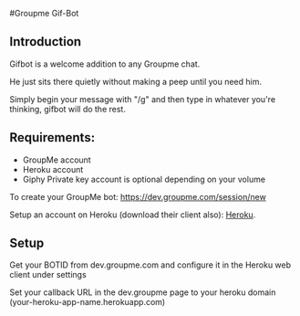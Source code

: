 #Groupme Gif-Bot

## Introduction

Gifbot is a welcome addition to any Groupme chat.

He just sits there quietly without making a peep until you need him.

Simply begin your message with "/g" and then type in whatever you're thinking, gifbot will do the rest.

## Requirements:

  * GroupMe account
  * Heroku account
  * Giphy Private key account is optional depending on your volume

To create your GroupMe bot:
https://dev.groupme.com/session/new

Setup an account on Heroku (download their client also): 
[Heroku](http://heroku.com).

## Setup

Get your BOTID from dev.groupme.com and configure it in the Heroku web client under settings

Set your callback URL in the dev.groupme page to your heroku domain (your-heroku-app-name.herokuapp.com)



